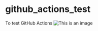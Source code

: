 # github_actions_test
To test GitHub Actions
![This is an image](https://gist.githubusercontent.com/nand-porko/802f03763771de39c4e0ccf9d333a16b/raw/270b5f9d9e3d9be9764cfc1aefcc52ec707b6f0d/badge.svg)
